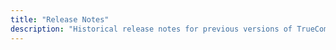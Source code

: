 ```yaml
---
title: "Release Notes"
description: "Historical release notes for previous versions of TrueCommand."
---
```

